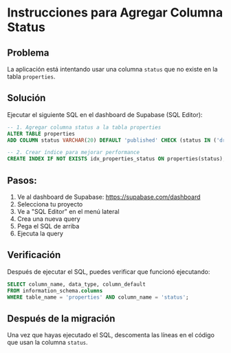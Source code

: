 # Instrucciones para Agregar Columna Status

## Problema
La aplicación está intentando usar una columna `status` que no existe en la tabla `properties`.

## Solución
Ejecutar el siguiente SQL en el dashboard de Supabase (SQL Editor):

```sql
-- 1. Agregar columna status a la tabla properties
ALTER TABLE properties 
ADD COLUMN status VARCHAR(20) DEFAULT 'published' CHECK (status IN ('draft', 'published'));

-- 2. Crear índice para mejorar performance
CREATE INDEX IF NOT EXISTS idx_properties_status ON properties(status);
```

## Pasos:
1. Ve al dashboard de Supabase: https://supabase.com/dashboard
2. Selecciona tu proyecto
3. Ve a "SQL Editor" en el menú lateral
4. Crea una nueva query
5. Pega el SQL de arriba
6. Ejecuta la query

## Verificación
Después de ejecutar el SQL, puedes verificar que funcionó ejecutando:

```sql
SELECT column_name, data_type, column_default 
FROM information_schema.columns 
WHERE table_name = 'properties' AND column_name = 'status';
```

## Después de la migración
Una vez que hayas ejecutado el SQL, descomenta las líneas en el código que usan la columna `status`.